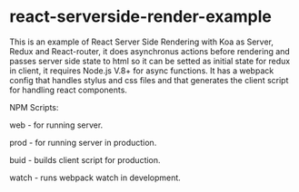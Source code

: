 # react-serverside-render-example
This is an example of React Server Side Rendering with Koa as Server, Redux and React-router, it does asynchronus actions before rendering and passes server side state to html so it can be setted as initial state for redux in client, it requires Node.js V.8+ for async functions. It has a webpack config that handles stylus and css files and that generates the client script for handling react components.


NPM Scripts:

  web - for running server.
  
  prod - for running server in production.
  
  buid - builds client script for production.
  
  watch - runs webpack watch in development. 

